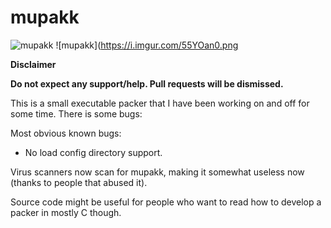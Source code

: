 # mupakk

![mupakk](https://i.imgur.com/S6FIoj4.png)
![mupakk](https://i.imgur.com/55YOan0.png

**Disclaimer**

**Do not expect any support/help. Pull requests will be dismissed.**


This is a small executable packer that I have been working on and off for some time. 
There is some bugs:

Most obvious known bugs:
* No load config directory support.

Virus scanners now scan for mupakk, making it somewhat useless now (thanks to people that abused it). 

Source code might be useful for people who want to read how to develop a packer in mostly C though. 
